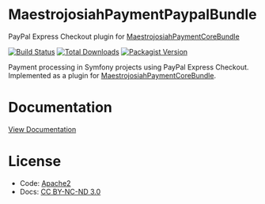 # MaestrojosiahPaymentPaypalBundle
PayPal Express Checkout plugin for [MaestrojosiahPaymentCoreBundle](http://maestrojosiahpaymentcorebundle.readthedocs.io/)

[![Build Status](https://img.shields.io/travis/schmittjoh/MaestrojosiahPaymentPaypalBundle/master.svg?style=flat-square)](http://travis-ci.org/schmittjoh/MaestrojosiahPaymentPaypalBundle)
[![Total Downloads](https://img.shields.io/packagist/dt/maestrojosiah/payment-paypal-bundle.svg?style=flat-square)](https://packagist.org/packages/maestrojosiah/payment-paypal-bundle)
[![Packagist Version](https://img.shields.io/packagist/v/maestrojosiah/payment-paypal-bundle.svg?style=flat-square)](https://packagist.org/packages/maestrojosiah/payment-paypal-bundle)

Payment processing in Symfony projects using PayPal Express Checkout. Implemented as a plugin for [MaestrojosiahPaymentCoreBundle](http://maestrojosiahpaymentcorebundle.readthedocs.io/).

# Documentation

[View Documentation](http://maestrojosiahpaymentpaypalbundle.readthedocs.io)

# License

* Code: [Apache2](https://github.com/schmittjoh/MaestrojosiahPaymentPaypalBundle/blob/master/LICENSE)
* Docs: [CC BY-NC-ND 3.0](https://github.com/schmittjoh/MaestrojosiahPaymentPaypalBundle/blob/master/Resources/doc/LICENSE)
